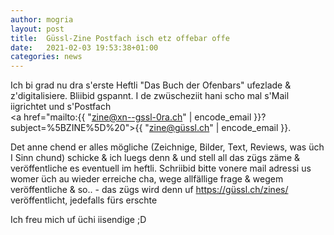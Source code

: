 ```yaml
---
author: mogria
layout: post
title:  Güssl-Zine Postfach isch etz offebar offe
date:   2021-02-03 19:53:38+01:00
categories: news
---
```


Ich bi grad nu dra s'erste Heftli "Das Buch der Ofenbars" ufezlade &
z'digitalisiere. Bliibid gspannt. I de zwüscheziit hani scho mal s'Mail
iigrichtet und s'Postfach  
<a href="mailto:{{ "zine@xn--gssl-0ra.ch" | encode_email }}?subject=%5BZINE%5D%20">{{ "zine@güssl.ch" | encode_email }}</a>.

Det anne chend er alles mögliche (Zeichnige, Bilder, Text, Reviews, was üch I
Sinn chund) schicke & ich luegs denn & und stell all das zügs zäme &
veröffentliche es eventuell im heftli. Schriibid bitte vonere mail adressi us
womer üch au wieder erreiche cha, wege allfällige frage & wegem veröffentliche
& so.. - das zügs wird denn uf <a href="https://güssl.ch/zines/">https://güssl.ch/zines/</a>
veröffentlicht, jedefalls fürs erschte

Ich freu mich uf üchi iisendige ;D

